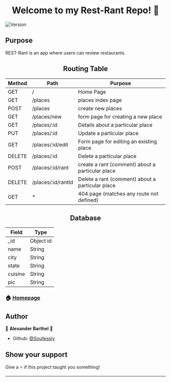<h1 align="center">Welcome to my Rest-Rant Repo! 👋</h1>
<p>
  <img alt="Version" src="https://img.shields.io/badge/version-0.1-blue.svg?cacheSeconds=2592000" />
</p>

<h2>Purpose</h2>
REST-Rant is an app where users can review restaurants. 

<h2 align="center">Routing Table</h2>
<table>
<thead>
<tr>
<th>Method</th>
<th>Path</th>
<th>Purpose</th>
</tr>
</thead>
<tbody>
<tr>
<td>GET</td>
<td>/</td>
<td>Home Page</td>
</tr>
<tr>
<td>GET</td>
<td>/places</td>
<td>places index page</td>
</tr>
<tr>
<td>POST</td>
<td>/places</td>
<td>create new places</td>
</tr>
<tr>
<td>GET</td>
<td>/places/new</td>
<td>form page for creating a new place</td>
</tr>
<tr>
<td>GET</td>
<td>/places/:id</td>
<td>Details about a particular place</td>
</tr>
<tr>
<td>PUT</td>
<td>/places/:id</td>
<td>Update a particular place</td>
</tr>
<tr>
<td>GET</td>
<td>/places/:id/edit</td>
<td>Form page for editing an existing place</td>
</tr>
<tr>
<td>DELETE</td>
<td>/places/:id</td>
<td>Delete a particular place</td>
</tr>
<tr>
<td>POST</td>
<td>/places/:id/rant</td>
<td>create a rant (comment) about a particular place</td>
</tr>
<tr>
<td>DELETE</td>
<td>/places/:id/rantId</td>
<td>Delete a rant (comment) about a particular place</td>
</tr>
<tr>
<td>GET</td>
<td>*</td>
<td>404 page (matches any route not defined)</td>
</tr>
</tbody>
</table>

<h2 align="center">Database</h2>
<table align="center">
<tbody>
<thead>
<tr>
<th>Field</th>
<th>Type</th>
</tr>
</thead>
<tr>
<td>_id</td>
<td>Object id</td>
</tr>
<tr>
<td>name</td>
<td>String</td>
</tr>
<tr>
<td>city</td>
<td>String</td>
</tr>
<tr>
<td>state</td>
<td>String</td>
</tr>
<tr>
<td>cuisine</td>
<td>String</td>
</tr>
<tr>
<td>pic</td>
<td>String</td>
</tr>
</tbody>
</table>

### 🏠 [Homepage](https://github.com/Soullessly/project-REST-rant)

## Author

👤 **Alexander Barthel** 🍕

* Github: [@Soullessly](https://github.com/Soullessly)

## Show your support

Give a ⭐️ if this project taught you something!

***
